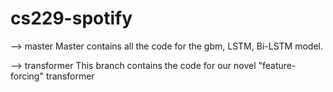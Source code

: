 # cs229-spotify

--> master
Master contains all the code for the gbm, LSTM, Bi-LSTM model.

--> transformer
This branch contains the code for our novel "feature-forcing" transformer

